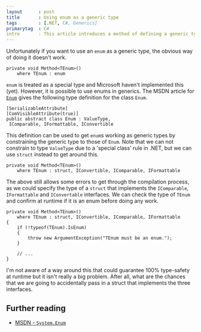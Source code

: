 ```yaml
---
layout      : post
title       : Using enum as a generic type
tags        : [.NET, C#, Generics]
primarytag  : C#
intro       : This article introduces a method of defining a generic type for an <code>enum</code> for use in generic methods.
---
```


Unfortunately if you want to use an `enum` as a generic type, the obvious way of doing it doesn't work.

<!--prettify lang=csharp-->
    private void Method<TEnum>()
        where TEnum : enum

`enum` is treated as a special type and Microsoft haven't implemented this (yet). However, it is possible to use enums in generics. The MSDN article for [`Enum`][1] gives the following type definition for the class `Enum`.

<!--prettify lang=csharp-->
    [SerializableAttribute]
    [ComVisibleAttribute(true)]
    public abstract class Enum : ValueType,
     IComparable, IFormattable, IConvertible

This definition can be used to get `enum`s working as generic types by constraining the generic type to those of `Enum`. Note that we can not constrain to type `ValueType` due to a 'special class' rule in .NET, but we can use `struct` instead to get around this.

<!--prettify lang=csharp-->
    private void Method<TEnum>()
        where TEnum : struct, IConvertible, IComparable, IFormattable

The above still allows some errors to get through the compilation process, as we could specify the type of a `struct` that implements the `IComparable`, `IFormattable` and `IConvertable` interfaces. We can check the type of `TEnum` and confirm at runtime if it is an enum before doing any work.

<!--prettify lang=csharp-->
    private void Method<TEnum>()
        where TEnum : struct, IConvertible, IComparable, IFormattable
    {
        if (!typeof(TEnum).IsEnum)
        {
            throw new ArgumentException("TEnum must be an enum.");
        }

        // ...
    }

I'm not aware of a way around this that could guarantee 100% type-safety at runtime but it isn't really a big problem. After all, what are the chances that we are going to accidentally pass in a struct that implements the three interfaces.



## Further reading

- [MSDN - `System.Enum`][1]



[1]: http://msdn.microsoft.com/en-us/library/system.enum.aspx
